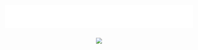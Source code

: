 <h1 align="center">
  <img src="https://raw.githubusercontent.com/martonlederer/martonlederer/master/name.svg" alt="Assume Zhan" />
</h1>

<p align = "center">
 <img src="https://activity-graph.herokuapp.com/graph?username=Assume-Zhan&theme=redical">
</p> 
